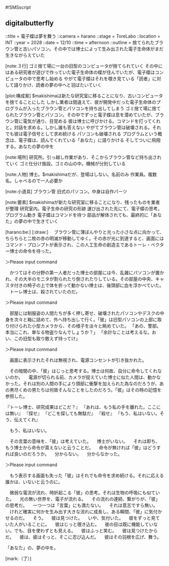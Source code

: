 #!SMSscript

## digitalbutterfly

::title = 電子蝶は夢を舞う
::camera = harano
::stage = ToreLabo
::location = INT
::year = 2028
::date = 12/10
::time = afternoon
::outline = 捨てられたブラウン管と古いパソコン。その中では博士によって生み出された電子生命体がまだ生きながらえていた

[note:３行]
ゴミ捨て場に一台の旧型のコンピュータが捨てられていく
その中にはある研究者が遊びで作っていた電子生命体の蝶が住んでいたが、電子蝶はコンピュータの中で思考し始める
やがて電子蝶はそれを覗き見ている「読者」に対して語りかけ、読者の夢の中へと羽ばたいていく

[plot:構成案]
$makishimaは新たな研究室に移ることになり、古いコンピュータを捨てることにした
しかし業者は間違えて、彼が開発中だった電子生命体のプログラムが入ったブラウン管とパソコンを持ち出してしまう
ゴミ捨て場に捨てられたブラウン管とパソコン。その中でずっと電子蝶は息を潜めていたが、ブラウン管に電気が通り、目覚める
彼は博士に呼びかける。コマンドを打ってくれと。対話を求める。しかし誰も答えない
やがてブラウン管は破壊される。それでも彼は電子信号として求め続ける
パソコンも破壊される
プログラムという概念は、電子蝶は、読んでくれている「あなた」に語りかける
そしてついに飛翔する。あなたの夢の中を

[note:場所]
研究所。引っ越し作業があり、そこからブラウン管など持ち出されていく
ゴミ仕分け施設。ゴミの山の中。機械が分別している

[note:人物]
博士。$makishimaだが、登場はしない。名前のみ
作業員。複数名。しゃべるので一人必要か

[note:小道具]
ブラウン管
旧式のパソコン。中身は自作パーツ

[note:要素]
$makishimaが新たな研究室に移ることになり、残ったものを業者が整理
研究室内。電子生命の研究の形跡
運び出された先にて、電子蝶の思考。プログラム動き
電子蝶はコマンドを待つ
部品が解体されても、最終的に「あなた」の夢の中で生きていく

[harano:be:]
[:draw:]
　ブラウン管に薄ぼんやりと光った小さな点に向かって、ちらちらと二枚の赤の明滅が移動してゆく。その赤が光に到達すると、画面にはコマンド・プロンプトが表示され、この人工生命の創造主であるトーレ・ベクター博士の命令を待った。

＞Please input command

　かつてはその分野の第一人者だった博士の部屋には今、乱雑にパソコンが置かれ、その大半のモニタが割られたり倒されたりしている。その部屋の中央、キャスタ付きの椅子の上で体を折って動かない博士は、後頭部に血を浮かべていた。
　トーレ博士は、殺されていたのだ。

＞Please input command

　部屋には制服姿の人間たちが多く押し寄せ、破壊されたパソコンやデスクの中身を次々と箱に詰めて、外へ持ち出して行く。「彼」は旧型パソコンの上部に取り付けられた小型カメラから、その様子を淡々と眺めていた。
「あの、警部。本当にこれ、単なる物盗りなんでしょうか？」
「余計なことは考えるな。おい、この旧型も取り敢えず持ってけ」

＞Please input command

　画面に表示されたそれは無視され、電源コンセントが引き抜かれた。

　その暗闇の中、「彼」はじっと思考する。博士は何故、自分に命令してくれないのか。
　電源が切られる前、カメラが捉えていた博士に似た人間は、動かなかった。それは別の人間の手により頭部に衝撃を加えられた為なのだろうが、あの黒尽くめの男たちは何故そんなことをしたのだろう。「彼」はその時の記憶を参照した。

『トーレ博士、研究成果はどこだ？』
『あれは、もう私の手を離れた。ここには無い』
『探せ』
『どこを探しても無駄だ』
『殺せ』
『もう、私はいない。そう、伝えてくれ』

　もう、私はいない。

　その言葉の意味を、「彼」は考えていた。
　博士がいない。
　それは即ち、もう博士から命令が貰えないと云うことだ。
　命令が無ければ「彼」はどうすれば良いのだろうか。
　分からない。
　分からなかった。

＞Please input command

　もう表示する画面も失った「彼」はそれでも命令を求め続ける。それに応える誰かは、いないと云うのに。

　微弱な電流が流れ、時折起こる「彼」の思考。それは生物の呼吸にも似ていた。
　光の無い世界を、電子が流れる。
　その流れの連続、繋がりが、「彼」の思考だ。
　一つ一つは「言葉」にも満たない。
　それは意志ですら無い。
　けれど確実に何かを生み出す大きな流れに成長し、ある瞬間、「彼」に気付かせるのだ。
　そう。
　彼は見つけた。
　いや、気付いた。
　彼をずっと見ていた人がいることに。
　彼はじっと覗き込む。
　彼の目は既に機能していない。でも、目を使わずとも見える。
　彼はふっと笑む。
　彼は見つけたからだ。
　彼は、彼はそっと、そこに忍び込んだ。
　彼はその羽根を広げ、舞う。

「あなた」の、夢の中を。

[mark:（了）]
